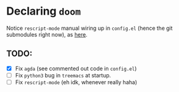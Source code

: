 # Declaring `doom`

Notice `rescript-mode` manual wiring up in `config.el` (hence the git submodules right now), as [here](https://github.com/jjlee/rescript-mode#doom-emacs).

## TODO:

- [x] Fix `agda` (see commented out code in `config.el`)
- [ ] Fix `python3` bug in `treemacs` at startup.
- [ ] Fix `rescript-mode` (eh idk, whenever really haha)
